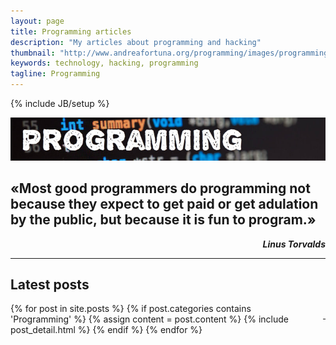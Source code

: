 ```yaml
---
layout: page
title: Programming articles
description: "My articles about programming and hacking"
thumbnail: "http://www.andreafortuna.org/programming/images/programming-cover.jpg"
keywords: technology, hacking, programming
tagline: Programming
---
```

{% include JB/setup %}

![Programming](/programming/images/programming-cover.jpg)

«Most good programmers do programming not because they expect to get paid or get adulation by the public, but because it is fun to program.»
--
<p style="text-align: right;font-style: italic;"><strong>Linus Torvalds</strong></p>



<hr/>

Latest posts
--

<p style="text-align: right;float:right;margin-top:10px;margin-left:20px;"><a href="rss.xml"><i class="fa fa-rss fa-4x" >&nbsp;</i></a></p>
<div class="blog-index">
{% for post in site.posts %}
    {% if post.categories contains 'Programming' %}
        {% assign content = post.content %}
        {% include post_detail.html %}
    {% endif %}
{% endfor %}
</div>



